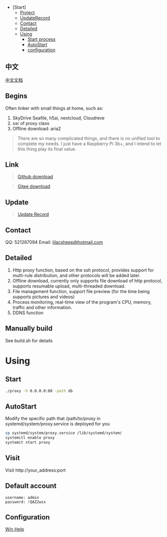 * [Start]
    * [Project](#Link)
    * [UpdateRecord](#Update)
    * [Contact](#Contact)
    * [Detailed](#Detailed)
    * [Using](#Using)
        * [Start process](#Start)
        * [AutoStart](#AutoStart)
        * [configuration](#configuration)

## 中文
[中文文档](/README2.md)

## Begins
Often tinker with small things at home, such as:
1. SkyDrive Seafile, h5ai, nextcloud, Cloudreve
2. ssr of proxy class
3. Offline download: aria2
> There are so many complicated things, and there is no unified tool to complete my needs. I just have a Raspberry Pi 3b+, and I intend to let this thing play its final value. 


## Link
> [Github download](https://github.com/lilacsheep/HomeCenter/releases)

> [Gitee download](https://gitee.com/Dukeshi/HomeCenter)

## Update
> [Update Record](/doc/update.md)

## Contact
QQ: 521287094
Email: lilacsheep@hotmail.com

## Detailed
1. Http proxy function, based on the ssh protocol, provides support for multi-rule distribution, and other protocols will be added later.
2. Offline download, currently only supports file download of http protocol, supports resumable upload, multi-threaded download.
3. File management function, support file preview (for the time being supports pictures and videos)
4. Process monitoring, real-time view of the program's CPU, memory, traffic and other information.
5. DDNS function

## Manually build
See build.sh for details

# Using
## Start
```bash
./proxy -h 0.0.0.0:80 -path db
```
## AutoStart
Modify the specific path that /path/to/proxy in systemd/system/proxy.service is deployed for you

```bash
cp systemd/system/proxy.service /lib/systemd/system/
systemctl enable proxy
systemct start proxy
```

## Visit
Visit http://your_address:port

## Default account
```
username: admin
password: !QAZ2wsx
```


## Configuration
[Win Help](https://jingyan.baidu.com/article/72ee561a053a87e16138dfed.html)